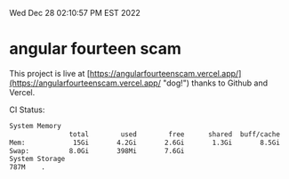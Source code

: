 Wed Dec 28 02:10:57 PM EST 2022

# angular fourteen scam


This project is live at [https://angularfourteenscam.vercel.app/](https://angularfourteenscam.vercel.app/ "dog!") thanks to Github and Vercel.

CI Status: 

```bash
System Memory
               total        used        free      shared  buff/cache   available
Mem:            15Gi       4.2Gi       2.6Gi       1.3Gi       8.5Gi       9.4Gi
Swap:          8.0Gi       398Mi       7.6Gi
System Storage
787M	.
```
```bash
